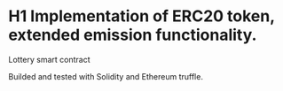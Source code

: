 # H1 Implementation of ERC20 token, extended emission functionality.
Lottery smart contract

Builded and tested with Solidity and Ethereum truffle.
